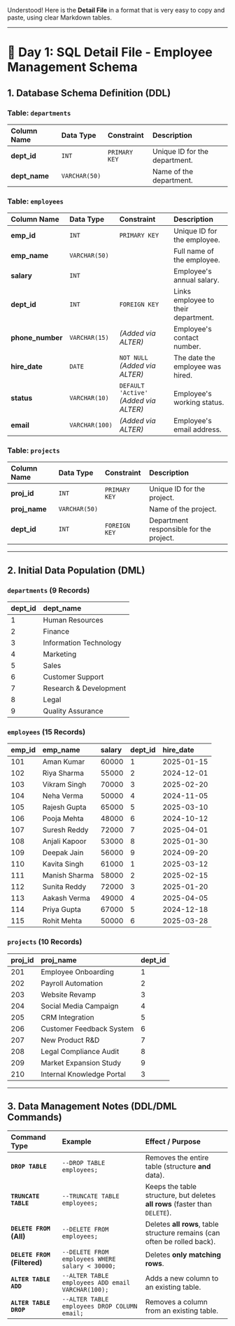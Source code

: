 Understood! Here is the **Detail File** in a format that is very easy to copy and paste, using clear Markdown tables.

---

# 📂 Day 1: SQL Detail File - Employee Management Schema

## 1. Database Schema Definition (DDL)

### Table: `departments`
| Column Name | Data Type | Constraint | Description |
| :--- | :--- | :--- | :--- |
| **dept\_id** | `INT` | `PRIMARY KEY` | Unique ID for the department. |
| **dept\_name** | `VARCHAR(50)` | | Name of the department. |

### Table: `employees`
| Column Name | Data Type | Constraint | Description |
| :--- | :--- | :--- | :--- |
| **emp\_id** | `INT` | `PRIMARY KEY` | Unique ID for the employee. |
| **emp\_name** | `VARCHAR(50)` | | Full name of the employee. |
| **salary** | `INT` | | Employee's annual salary. |
| **dept\_id** | `INT` | `FOREIGN KEY` | Links employee to their department. |
| **phone\_number** | `VARCHAR(15)` | *(Added via ALTER)* | Employee's contact number. |
| **hire\_date** | `DATE` | `NOT NULL` *(Added via ALTER)* | The date the employee was hired. |
| **status** | `VARCHAR(10)` | `DEFAULT 'Active'` *(Added via ALTER)* | Employee's working status. |
| **email** | `VARCHAR(100)` | *(Added via ALTER)* | Employee's email address. |

### Table: `projects`
| Column Name | Data Type | Constraint | Description |
| :--- | :--- | :--- | :--- |
| **proj\_id** | `INT` | `PRIMARY KEY` | Unique ID for the project. |
| **proj\_name** | `VARCHAR(50)` | | Name of the project. |
| **dept\_id** | `INT` | `FOREIGN KEY` | Department responsible for the project. |

---

## 2. Initial Data Population (DML)

### `departments` (9 Records)
| dept\_id | dept\_name |
| :--- | :--- |
| 1 | Human Resources |
| 2 | Finance |
| 3 | Information Technology |
| 4 | Marketing |
| 5 | Sales |
| 6 | Customer Support |
| 7 | Research & Development |
| 8 | Legal |
| 9 | Quality Assurance |

### `employees` (15 Records)
| emp\_id | emp\_name | salary | dept\_id | hire\_date |
| :--- | :--- | :--- | :--- | :--- |
| 101 | Aman Kumar | 60000 | 1 | 2025-01-15 |
| 102 | Riya Sharma | 55000 | 2 | 2024-12-01 |
| 103 | Vikram Singh | 70000 | 3 | 2025-02-20 |
| 104 | Neha Verma | 50000 | 4 | 2024-11-05 |
| 105 | Rajesh Gupta | 65000 | 5 | 2025-03-10 |
| 106 | Pooja Mehta | 48000 | 6 | 2024-10-12 |
| 107 | Suresh Reddy | 72000 | 7 | 2025-04-01 |
| 108 | Anjali Kapoor | 53000 | 8 | 2025-01-30 |
| 109 | Deepak Jain | 56000 | 9 | 2024-09-20 |
| 110 | Kavita Singh | 61000 | 1 | 2025-03-12 |
| 111 | Manish Sharma | 58000 | 2 | 2025-02-15 |
| 112 | Sunita Reddy | 72000 | 3 | 2025-01-20 |
| 113 | Aakash Verma | 49000 | 4 | 2025-04-05 |
| 114 | Priya Gupta | 67000 | 5 | 2024-12-18 |
| 115 | Rohit Mehta | 50000 | 6 | 2025-03-28 |

### `projects` (10 Records)
| proj\_id | proj\_name | dept\_id |
| :--- | :--- | :--- |
| 201 | Employee Onboarding | 1 |
| 202 | Payroll Automation | 2 |
| 203 | Website Revamp | 3 |
| 204 | Social Media Campaign | 4 |
| 205 | CRM Integration | 5 |
| 206 | Customer Feedback System | 6 |
| 207 | New Product R&D | 7 |
| 208 | Legal Compliance Audit | 8 |
| 209 | Market Expansion Study | 9 |
| 210 | Internal Knowledge Portal | 3 |

---

## 3. Data Management Notes (DDL/DML Commands)

| Command Type | Example | Effect / Purpose |
| :--- | :--- | :--- |
| **`DROP TABLE`** | `--DROP TABLE employees;` | Removes the entire table (structure **and** data). |
| **`TRUNCATE TABLE`** | `--TRUNCATE TABLE employees;` | Keeps the table structure, but deletes **all rows** (faster than `DELETE`). |
| **`DELETE FROM` (All)** | `--DELETE FROM employees;` | Deletes **all rows**, table structure remains (can often be rolled back). |
| **`DELETE FROM` (Filtered)** | `--DELETE FROM employees WHERE salary < 30000;` | Deletes **only matching rows**. |
| **`ALTER TABLE ADD`** | `--ALTER TABLE employees ADD email VARCHAR(100);` | Adds a new column to an existing table. |
| **`ALTER TABLE DROP`** | `--ALTER TABLE employees DROP COLUMN email;` | Removes a column from an existing table. |
